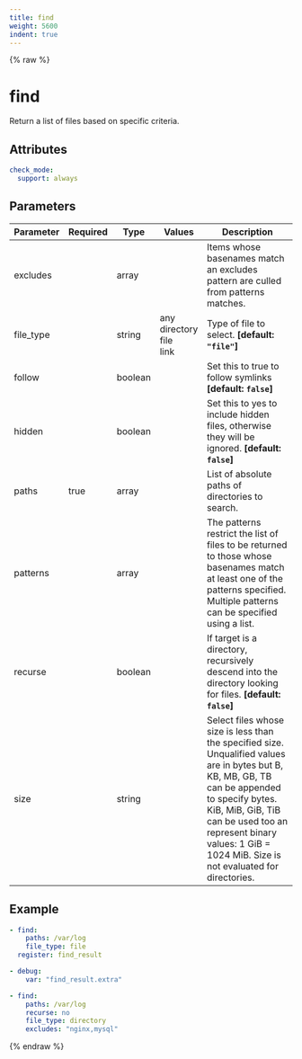 ```yaml
---
title: find
weight: 5600
indent: true
---
```


{% raw %}
# find

Return a list of files based on specific criteria.

## Attributes

```yaml
check_mode:
  support: always
```

## Parameters

| Parameter | Required | Type    | Values                           | Description                                                                                                                                                                                                                                                              |
|-----------|----------|---------|----------------------------------|--------------------------------------------------------------------------------------------------------------------------------------------------------------------------------------------------------------------------------------------------------------------------|
| excludes  |          | array   |                                  | Items whose basenames match an excludes pattern are culled from patterns matches.                                                                                                                                                                                        |
| file_type |          | string  | any<br>directory<br>file<br>link | Type of file to select. **[default: `"file"`]**                                                                                                                                                                                                                          |
| follow    |          | boolean |                                  | Set this to true to follow symlinks **[default: `false`]**                                                                                                                                                                                                               |
| hidden    |          | boolean |                                  | Set this to yes to include hidden files, otherwise they will be ignored. **[default: `false`]**                                                                                                                                                                          |
| paths     | true     | array   |                                  | List of absolute paths of directories to search.                                                                                                                                                                                                                         |
| patterns  |          | array   |                                  | The patterns restrict the list of files to be returned to those whose basenames match at least one of the patterns specified. Multiple patterns can be specified using a list.                                                                                           |
| recurse   |          | boolean |                                  | If target is a directory, recursively descend into the directory looking for files. **[default: `false`]**                                                                                                                                                               |
| size      |          | string  |                                  | Select files whose size is less than the specified size. Unqualified values are in bytes but B, KB, MB, GB, TB can be appended to specify bytes. KiB, MiB, GiB, TiB can be used too an represent binary values: 1 GiB = 1024 MiB. Size is not evaluated for directories. |

## Example

```yaml
- find:
    paths: /var/log
    file_type: file
  register: find_result

- debug:
    var: "find_result.extra"

- find:
    paths: /var/log
    recurse: no
    file_type: directory
    excludes: "nginx,mysql"
```

{% endraw %}